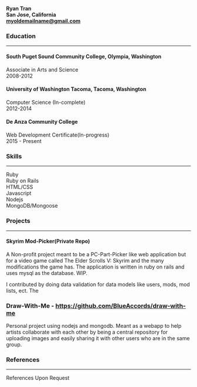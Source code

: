 **Ryan Tran**  
**San Jose, California**  
**myoldemailname@gmail.com**  

### Education
***
#### South Puget Sound Community College, Olympia, Washington
Associate in Arts and Science  
2008-2012   
#### University of Washington Tacoma, Tacoma, Washington
Computer Science (In-complete)  
2012-2014
#### De Anza Community College
Web Development Certificate(In-progress)  
2015 - Present 

### Skills
***
Ruby  
Ruby on Rails  
HTML/CSS  
Javascript  
Nodejs  
MongoDB/Mongoose  


### Projects
***
#### Skyrim Mod-Picker(Private Repo)
A Non-profit project meant to be a PC-Part-Picker like web application but for a video game called The Elder Scrolls V: Skyrim and the many modifications the game has. The application is written in ruby on rails and uses mysql as the database. WIP.

I contributed by doing data validation for data models like users, mods, mod lists, ect. The 


### Draw-With-Me - https://github.com/BlueAccords/draw-with-me
Personal project using nodejs and mongodb. Meant as a webapp to help artists collaborate with each other by being a central repository for uploading images and easily sharing it with other users who are in the same group.


### References
***
References Upon Request
